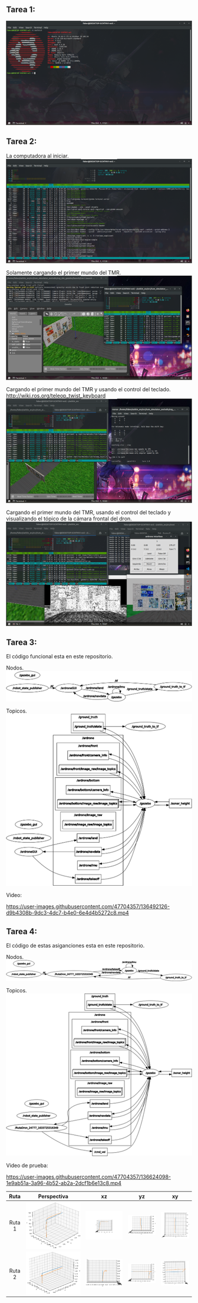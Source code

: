 ## Tarea 1:
![imagen de tarea 1](https://github.com/Exusai/asignaciones_ros_tum/raw/master/imgs_asig/neofetch.png)

## Tarea 2:
La computadora al iniciar.
![imagen de tarea 2.0](https://github.com/Exusai/asignaciones_ros_tum/raw/master/imgs_asig/htop0.png)

Solamente cargando el primer mundo del TMR.
![imagen de tarea 2.1](https://github.com/Exusai/asignaciones_ros_tum/raw/master/imgs_asig/htop1.png)

Cargando el primer mundo del TMR y usando el control del teclado. http://wiki.ros.org/teleop_twist_keyboard
![imagen de tarea 2.2](https://github.com/Exusai/asignaciones_ros_tum/raw/master/imgs_asig/htop2.png)

Cargando el primer mundo del TMR, usando el control del teclado y visualizando el tópico de la cámara frontal del dron.
![imagen de tarea 2.3](https://github.com/Exusai/asignaciones_ros_tum/raw/master/imgs_asig/htop3.png)


## Tarea 3:
El código funcional esta en este repositorio.

Nodos.
![Nodos](https://github.com/Exusai/asignaciones_ros_tum/raw/master/imgs_asig/nodes.png)

Topicos.
![Topicos](https://github.com/Exusai/asignaciones_ros_tum/raw/master/imgs_asig/topics.png)

Video:

https://user-images.githubusercontent.com/47704357/136492126-d9b4308b-9dc3-4dc7-b4e0-6e4d4b5272c8.mp4

## Tarea 4:
El código de estas asiganciones esta en este repositorio.

Nodos.
![Nodos ruta](https://github.com/Exusai/asignaciones_ros_tum/raw/master/imgs_asig/nodes_ruta.png)

Topicos.
![Nodos](https://github.com/Exusai/asignaciones_ros_tum/raw/master/imgs_asig/topics_ruta.png)

Video de prueba:

https://user-images.githubusercontent.com/47704357/136624098-1e9ab51a-3a96-4b52-ab2a-2dcf1b6e13c8.mp4

| Ruta | Perspectiva | xz | yz | xy |
:-------------------------:|:-------------------------:|:-------------------------:|:-------------------------:|:-------------------------:
Ruta 1|![](https://github.com/Exusai/asignaciones_ros_tum/raw/master/imgs_asig/Ruta1.png)|![](https://github.com/Exusai/asignaciones_ros_tum/raw/master/imgs_asig/Ruta1xz.png)|![](https://github.com/Exusai/asignaciones_ros_tum/raw/master/imgs_asig/Ruta1yz.png)|![](https://github.com/Exusai/asignaciones_ros_tum/raw/master/imgs_asig/Ruta1xy.png)
Ruta 2|![](https://github.com/Exusai/asignaciones_ros_tum/raw/master/imgs_asig/Ruta2.png)|![](https://github.com/Exusai/asignaciones_ros_tum/raw/master/imgs_asig/Ruta2xz.png)|![](https://github.com/Exusai/asignaciones_ros_tum/raw/master/imgs_asig/Ruta2yz.png)|![](https://github.com/Exusai/asignaciones_ros_tum/raw/master/imgs_asig/Ruta2xy.png)
